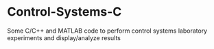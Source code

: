 # Control-Systems-C

Some C/C++ and MATLAB code to perform control systems laboratory experiments and display/analyze results
